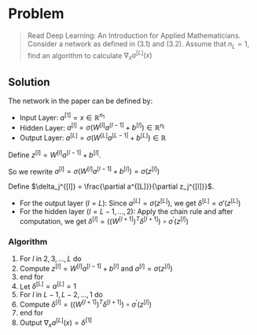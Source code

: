 # Problem
> Read Deep Learning: An Introduction for Applied Mathematicians. Consider a network as defined in (3.1) and (3.2). Assume that $n_L = 1$, find an algorithm to calculate $\nabla_x{a^{[L]}(x)}$

## Solution
The network in the paper can be defined by:
- Input Layer: $a^{[1]} = x \in \mathbb{R}^{n_1}$
- Hidden Layer: $a^{[l]} = \sigma(W^{[l]}a^{[l-1]} + b^{[l]}) \in \mathbb{R}^{n_l}$
- Output Layer: $a^{[L]} = \sigma(W^{[L]}a^{[L-1]} + b^{[L]}) \in \mathbb{R}$

Define $z^{[l]} = W^{[l]}a^{[l-1]} + b^{[l]}$.

So we rewrite $a^{[l]} = \sigma(W^{[l]}a^{[l-1]} + b^{[l]}) = \sigma(z^{[l]})$

Define $\delta_j^{[l]} = \frac{\partial a^{[L]}}{\partial z_j^{[l]}}$.
- For the output layer ($l = L$):
    Since $a^{[L]} = \sigma(z^{[L]})$, we get $\delta^{[L]} = \sigma'(z^{[L]})$ 
- For the hidden layer $(l = L - 1, ..., 2)$:
Apply the chain rule and after computation, we get
    $\delta^{[l]}=\left(\left(W^{[l+1]}\right)^{T} \delta^{[l+1]}\right) \circ \sigma^{\prime}\left(z^{[l]}\right)$




### Algorithm
1. For $l$ in $2, 3, ..., L$ do
2. Compute $z^{[l]} = W^{[l]}a^{[l-1]} + b^{[l]}$ and $a^{[l]} = \sigma(z^{[l]})$
3. end for
4. Let $\delta^{[L]} = a^{[L]} = 1$
5. For $l$ in $L - 1, L - 2, ..., 1$ do
6. Compute $\delta^{[l]}=\left(\left(W^{[l+1]}\right)^{T} \delta^{[l+1]}\right) \circ \sigma^{\prime}\left(z^{[l]}\right)$
7. end for
8. Output $\nabla_x{a^{[L]}(x)} = \delta^{[1]}$